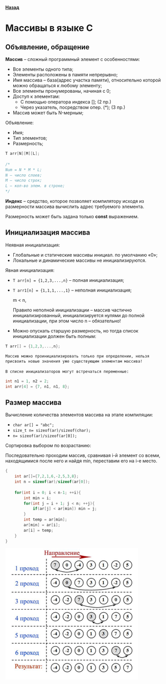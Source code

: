 [**Назад**](https://github.com/BurdichxD4r/Cpp_Lessons/tree/master#course-ccqt)
# Массивы в языке С
## Объявление, обращение
**Массив** – сложный программный элемент с особенностями:
- Все элементы одного типа;
- Элементы расположены в памяти непрерывно;
- Имя массива – база(адрес участка памяти), относительно которой можно обращаться к любому элементу;
- Все элементы пронумерованы, начиная с 0;
- Доступ к элементам:
    - С помощью оператора индекса []; (2 пр.)
    - Через указатель, посредством опер. (*); (3 пр.)
- Массив может быть N-мерным;

Объявление:
- Имя;
- Тип элементов;
- Размерность;

```c
Т arr[N][M][L];

/*
Num = N * M * L;
N – число слоев;
M – число строк;
L – кол-во элем. в строке;
*/
```
**Индекс** – средство, которое позволяет компилятору исходя из размерности массива вычислить адрес требуемого элемента.

Размерность может быть задана только **сonst** выражением.
## Инициализация массива
Неявная инициализация:
- Глобальные и статические массивы инициал. по умолчанию «0»;
- Локальные и динамические массивы не инициализируются.

Явная инициализация:
- `T arr[n] = {1,2,3,...,n}` – полная инициализация;
- `T arr1[n] = {1,1,1,...,1}` – неполная инициализация;

    m < n,

    Правило неполной инициализации – массив частично инициализированный, инициализируется нулями до полной инициализации, при этом число n – обязательно!
- Можно опускать старшую размерность, но тогда список инициализации должен быть полным:

```c
T arr[] = {1,2,3,...,n};
```

    Массив можно проинициализировать только при определении, нельзя присвоить новые значения уже существующим элементам массива!

    В списке инициализаторов могут встречаться переменные:

```c
int n1 = 1, n2 = 2;
int arr[4] = {7, n1, n1, 8};
```
## Размер массива
Вычисление количества элементов массива на этапе компиляции:
- `char ar[] = "abc";`
- `size_t n= sizeof(ar)/sizeof(char);`
- `n= sizeof(ar)/sizeof(ar[0]);`

Сортировка выбором по возрастанию:

Последовательно проходим массив, сравнивая i-й элемент со всеми, находящимися после него и найдя min, переставим его на i-е место.
```c
{
    int ar[]={7,2,1,6,-2,5,3,8};
    int n = sizeof(ar)/sizeof(ar[0]);

    for(int i = 0; i < n-1; ++i){
        int min = i;
        for(int j = i + 1; j < n; ++j){
            if(ar[j] < ar[min]) min = j;
        }
        int temp = ar[min];
        ar[min] = ar[i];
        ar[i] = temp;
    }
}
```
<img src="https://github.com/BurdichxD4r/Cpp_Lessons/blob/master/class_work/Lesson_9/jpg/1.png">